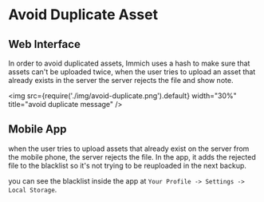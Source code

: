 # Avoid Duplicate Asset

## Web Interface

In order to avoid duplicated assets, Immich uses a hash to make sure that assets can't be uploaded twice, when the user tries to upload an asset that already exists in the server the server rejects the file and show note.

<img src={require('./img/avoid-duplicate.png').default} width="30%" title="avoid duplicate message" />

## Mobile App

when the user tries to upload assets that already exist on the server from the mobile phone, the server rejects the file. In the app, it adds the rejected file to the blacklist so it's not trying to be reuploaded in the next backup.

you can see the blacklist inside the app at `Your Profile -> Settings -> Local Storage`.
